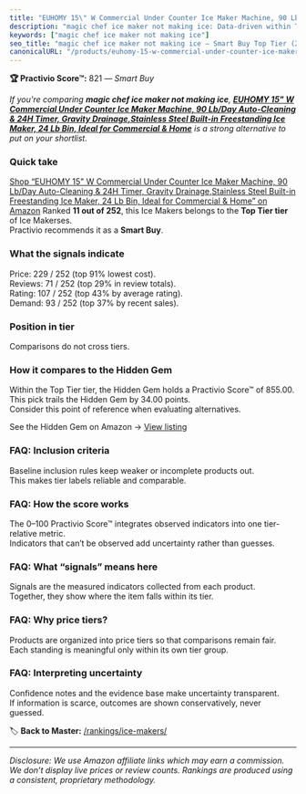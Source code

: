 ```yaml
---
title: "EUHOMY 15\" W Commercial Under Counter Ice Maker Machine, 90 Lb/Day Auto-Cleaning & 24H Timer, Gravity Drainage,Stainless Steel Built-in Freestanding Ice Maker, 24 Lb Bin, Ideal for Commercial & Home"
description: "magic chef ice maker not making ice: Data-driven within Top Tier ranking using the Practivio Score™. Positioned by quality, value, demand, findability, momentu…"
keywords: ["magic chef ice maker not making ice"]
seo_title: "magic chef ice maker not making ice — Smart Buy Top Tier (2025)"
canonicalURL: "/products/euhomy-15-w-commercial-under-counter-ice-maker-machine-90-lbday-auto-cleaning-24h-timer-gravity-drainagestainless-steel-built-in-freestanding-ice-maker-24-lb-bin-ideal-for-commercial-home-B0DT14Y6YZ/"
---
```


**🏆 Practivio Score™:** 821 — _Smart Buy_


*If you're comparing **magic chef ice maker not making ice**, **[EUHOMY 15" W Commercial Under Counter Ice Maker Machine, 90 Lb/Day Auto-Cleaning & 24H Timer, Gravity Drainage,Stainless Steel Built-in Freestanding Ice Maker, 24 Lb Bin, Ideal for Commercial & Home](https://www.amazon.com/dp/B0DT14Y6YZ?tag=practivio-20)** is a strong alternative to put on your shortlist.*
### Quick take
[Shop “EUHOMY 15" W Commercial Under Counter Ice Maker Machine, 90 Lb/Day Auto-Cleaning & 24H Timer, Gravity Drainage,Stainless Steel Built-in Freestanding Ice Maker, 24 Lb Bin, Ideal for Commercial & Home” on Amazon](https://www.amazon.com/dp/B0DT14Y6YZ?tag=practivio-20)
Ranked **11 out of 252**, this Ice Makers belongs to the **Top Tier tier** of Ice Makerses.  
Practivio recommends it as a **Smart Buy**.

### What the signals indicate
Price: 229 / 252 (top 91% lowest cost).  
Reviews: 71 / 252 (top 29% in review totals).  
Rating: 107 / 252 (top 43% by average rating).  
Demand: 93 / 252 (top 37% by recent sales).

### Position in tier
Comparisons do not cross tiers.

### How it compares to the Hidden Gem
Within the Top Tier tier, the Hidden Gem holds a Practivio Score™ of 855.00.  
This pick trails the Hidden Gem by 34.00 points.  
Consider this point of reference when evaluating alternatives.  

See the Hidden Gem on Amazon → [View listing](https://www.amazon.com/dp/B0964BF4N7?tag=practivio-20)

### FAQ: Inclusion criteria
Baseline inclusion rules keep weaker or incomplete products out.  
This makes tier labels reliable and comparable.

### FAQ: How the score works
The 0–100 Practivio Score™ integrates observed indicators into one tier-relative metric.  
Indicators that can’t be observed add uncertainty rather than guesses.

### FAQ: What “signals” means here
Signals are the measured indicators collected from each product.  
Together, they show where the item falls within its tier.

### FAQ: Why price tiers?
Products are organized into price tiers so that comparisons remain fair.  
Each standing is meaningful only within its own tier group.

### FAQ: Interpreting uncertainty
Confidence notes and the evidence base make uncertainty transparent.  
If information is scarce, outcomes are shown conservatively, never guessed.


🏷️ **Back to Master:** [/rankings/ice-makers/](/rankings/ice-makers/)

---
_Disclosure: We use Amazon affiliate links which may earn a commission. We don’t display live prices or review counts. Rankings are produced using a consistent, proprietary methodology._
